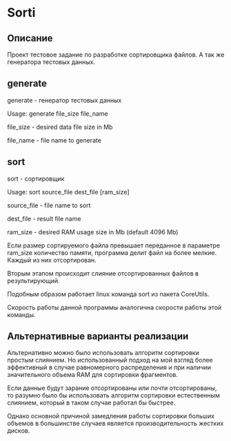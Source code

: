 # Sorti

## Описание
Проект тестовое задание по разработке сортировщика файлов.
А так же генератора тестовых данных.

## generate
generate - генератор тестовых данных

Usage: generate file_size file_name

  file_size - desired data file size in Mb

  file_name - file name to generate


## sort
sort - сортировщик

Usage: sort source_file dest_file [ram_size]

  source_file - file name to sort

  dest_file   - result file name

  ram_size - desired RAM usage size in Mb (default 4096 Mb)

Если размер сортируемого файла превышает переданное в параметре ram_size количество
памяти, программа делит файл на более мелкие. Каждый из них отсортирован.

Вторым этапом происходит слияние отсортированных файлов в результирующий.

Подобным образом работает linux команда sort из пакета CoreUtils.

Скорость работы данной программы аналогична скорости работы этой команды.

## Альтернативные варианты реализации

Альтернативно можно было использовать алгоритм сортировки простым слиянием. Но
использованный подход на мой взгляд более эффективный в случае равномерного распределения
и при наличии значительного объема RAM для сортировки фрагментов.

Если данные будут зарание отсортированы или почти отсортированы, то разумно было бы
использовать алгоритм сортировки естественным слиянием, который в таком случае работал бы
быстрее.

Однако основной причиной замедления работы сортировки больших объемов в большинстве
случаев является производительность жестких дисков.
